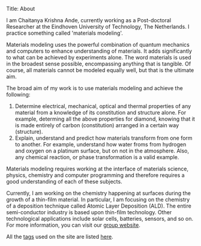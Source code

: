 Title: About

I am Chaitanya Krishna Ande, currently working as a Post-doctoral Researcher at the Eindhoven University of Technology, The Netherlands.
I practice something called 'materials modeling'.

Materials modeling uses the powerful combination of quantum mechanics and computers to enhance understanding of materials.
It adds significantly to what can be achieved by experiments alone.
The word materials is used in the broadest sense possible, encompassing anything that is tangible.
Of course, all materials cannot be modeled equally well, but that is the ultimate aim.

The broad aim of my work is to use materials modeling and achieve the following:

1.  Determine electrical, mechanical, optical and thermal properties of any material from a knowledge of its constitution and structure alone.
    For example, determing all the above properties for diamond, knowing that it is made entirely of carbon (constitution) arranged in a certain way (structure).
2.  Explain, understand and predict how materials transform from one form to another.
    For example, understand how water froms from hydrogen and oxygen on a platinum surface, but on not in the atmosphere.
    Also, any chemical reaction, or phase transformation is a valid example.

Materials modeling requires working at the interface of materials science, physics, chemistry and computer programming and therefore requires a good understanding of each of these subjects.

Currently, I am working on the chemistry happening at surfaces during the growth of a thin-film material.
In particular, I am focusing on the chemistry of a deposition technique called Atomic Layer Deposition (ALD).
The entire semi-conductor industry is based upon thin-film technology.
Other technological applications include solar cells, batteries, sensors, and so on.
For more information, you can visit our [group website](http://www.phys.tue.nl/pmp).

All the [tags](../tags.html) used on the site are listed [here](../tags.html).
